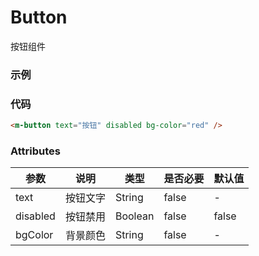 # Button
按钮组件

### 示例
<m-button text="按钮" disabled bg-color="red" />

### 代码
```html
<m-button text="按钮" disabled bg-color="red" />
```

### Attributes
| 参数 | 说明 | 类型 | 是否必要 | 默认值 |
| --- | --- | ---  |   ---   |  ---  |
| text | 按钮文字 | String | false | - |
| disabled | 按钮禁用 | Boolean | false | false |
| bgColor | 背景颜色 | String | false | - |
